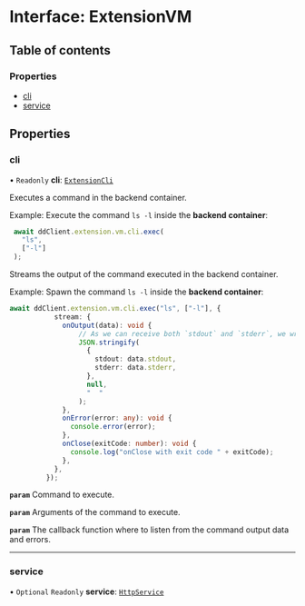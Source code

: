 # Interface: ExtensionVM

## Table of contents

### Properties

- [cli](ExtensionVM.md#cli)
- [service](ExtensionVM.md#service)

## Properties

### cli

• `Readonly` **cli**: [`ExtensionCli`](ExtensionCli.md)

Executes a command in the backend container.

Example: Execute the command `ls -l` inside the **backend container**:

```typescript
 await ddClient.extension.vm.cli.exec(
   "ls",
   ["-l"]
 );
```

Streams the output of the command executed in the backend container.

Example: Spawn the command `ls -l` inside the **backend container**:

```typescript linenums="1"
await ddClient.extension.vm.cli.exec("ls", ["-l"], {
           stream: {
             onOutput(data): void {
                 // As we can receive both `stdout` and `stderr`, we wrap them in a JSON object
                 JSON.stringify(
                   {
                     stdout: data.stdout,
                     stderr: data.stderr,
                   },
                   null,
                   "  "
                 );
             },
             onError(error: any): void {
               console.error(error);
             },
             onClose(exitCode: number): void {
               console.log("onClose with exit code " + exitCode);
             },
           },
         });
```

**`param`** Command to execute.

**`param`** Arguments of the command to execute.

**`param`** The callback function where to listen from the command output data and errors.

___

### service

• `Optional` `Readonly` **service**: [`HttpService`](HttpService.md)
